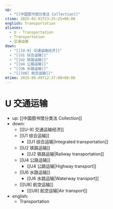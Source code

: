 ```yaml
---
up:
  - "[[中国图书馆分类法 Collection]]"
ctime: 2025-03-01T23:25:25+08:00
english: Transportation
aliases:
  - U - Transportation
  - Transportation
  - 交通运输
down:
  - "[[[U-9] 交通运输经济]]"
  - "[[U1 综合运输]]"
  - "[[U2 铁路运输]]"
  - "[[U4 公路运输]]"
  - "[[U6 水路运输]]"
  - "[[[U8] 航空运输]]"
mtime: 2025-09-09T12:37:08+08:00
---
```


# U 交通运输

- up: [[中国图书馆分类法 Collection]]
- down:
	- [[[U-9] 交通运输经济]]
	- [[U1 综合运输]]
		- [[U1 综合运输|Integrated transportation]]
	- [[U2 铁路运输]]
		- [[U2 铁路运输|Railway transportation]]
	- [[U4 公路运输]]
		- [[U4 公路运输|Highway transport]]
	- [[U6 水路运输]]
		- [[U6 水路运输|Waterway transport]]
	- [[[U8] 航空运输]]
		- [[[U8] 航空运输|Air transport]]
- english:
	- Transportation
